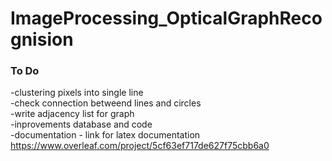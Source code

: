 # ImageProcessing_OpticalGraphRecognision

### To Do

-clustering pixels into single line\
-check connection betweend lines and circles\
-write adjacency list for graph\
-inprovements database and code\
-documentation - link for latex documentation https://www.overleaf.com/project/5cf63ef717de627f75cbb6a0

